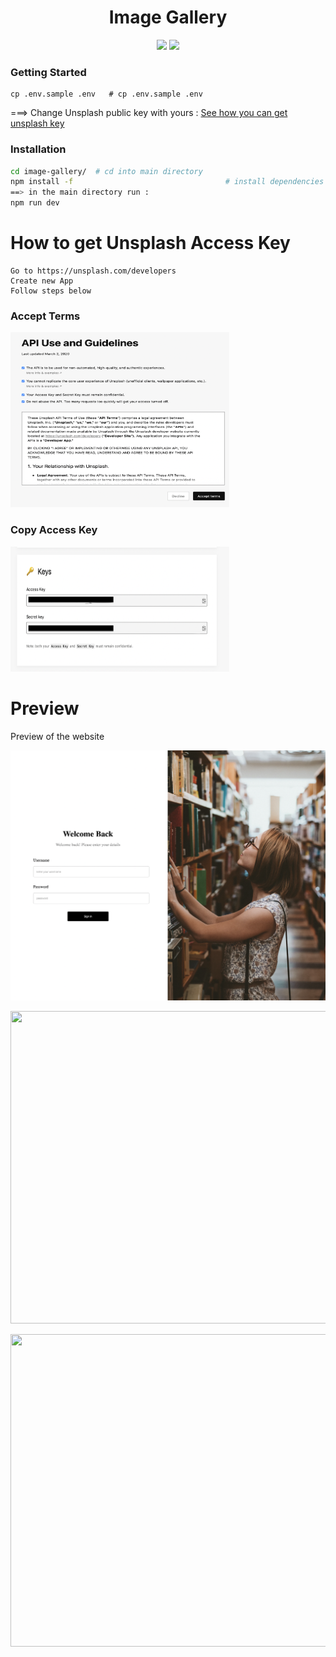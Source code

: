 <div align="center">

# Image Gallery
  <p align="center">
    <img src="https://img.shields.io/badge/Next.Js-black?style=for-the-badge&logo=next.js&logoColor=white"/>
    <img src="https://img.shields.io/badge/styled--components-DB7093?style=for-the-badge&logo=styled-components&logoColor=white"/>
  </p>
</div>

### Getting Started

```
cp .env.sample .env   # cp .env.sample .env
```
===> Change Unsplash public key with yours : 
[See how you can get unsplash key](#installation)

### Installation

```sh
cd image-gallery/  # cd into main directory
npm install -f                                  # install dependencies
==> in the main directory run :
npm run dev                                  

```

# How to get Unsplash Access Key

```
Go to https://unsplash.com/developers
Create new App
Follow steps below
```
<h3>Accept Terms</h3>
<p> <img src="./readmeImages/guidelines.png" width="350" height="280"/> </p>
<h3>Copy Access Key</h3>
<p> <img src="./readmeImages/accessKey.png" width="350" height="200"/> </p>

# Preview

Preview of the website
<p> <img src="./readmeImages/signinPage.png" width="550" height="400"/> </p>
<p> <img src="./readmeImages/homePage1.png" width="550" height="500"/> </p>
<p> <img src="./readmeImages/Homepage2.png" width="550" height="500"/> </p>
